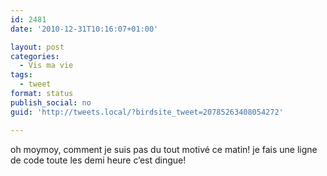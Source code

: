 ```yaml
---
id: 2481
date: '2010-12-31T10:16:07+01:00'

layout: post
categories:
  - Vis ma vie
tags:
  - tweet
format: status
publish_social: no
guid: 'http://tweets.local/?birdsite_tweet=20785263408054272'

---
```


oh moymoy, comment je suis pas du tout motivé ce matin! je fais une ligne de code toute les demi heure c’est dingue!